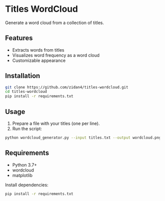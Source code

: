 # Titles WordCloud

Generate a word cloud from a collection of titles.
 
## Features

- Extracts words from titles
- Visualizes word frequency as a word cloud
- Customizable appearance

## Installation 

```bash
git clone https://github.com/zidan4/titles-wordcloud.git
cd titles-wordcloud
pip install -r requirements.txt
```

## Usage

1. Prepare a file with your titles (one per line).
2. Run the script:

```bash
python wordcloud_generator.py --input titles.txt --output wordcloud.png
```

## Requirements

- Python 3.7+
- wordcloud
- matplotlib

Install dependencies:

```bash
pip install -r requirements.txt
```
